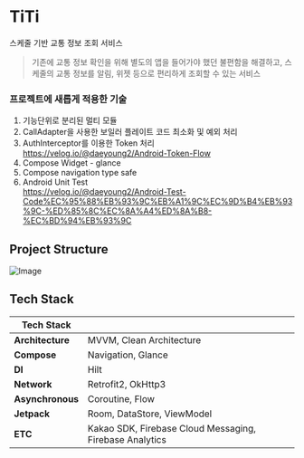 # TiTi
스케줄 기반 교통 정보 조회 서비스
> 기존에 교통 정보 확인을 위해 별도의 앱을 들어가야 했던 불편함을 해결하고, 스케줄의 교통 정보를 알림, 위젯 등으로 편리하게 조회할 수 있는 서비스 

### 프로젝트에 새롭게 적용한 기술
1. 기능단위로 분리된 멀티 모듈
2. CallAdapter을 사용한 보일러 플레이트 코드 최소화 및 예외 처리
4. AuthInterceptor를 이용한 Token 처리  
   https://velog.io/@daeyoung2/Android-Token-Flow
6. Compose Widget - glance
7. Compose navigation type safe
8. Android Unit Test  
   https://velog.io/@daeyoung2/Android-Test-Code%EC%95%88%EB%93%9C%EB%A1%9C%EC%9D%B4%EB%93%9C-%ED%85%8C%EC%8A%A4%ED%8A%B8-%EC%BD%94%EB%93%9C

## Project Structure
![Image](https://github.com/user-attachments/assets/706b22d5-635b-494a-9d57-6b55cea8bba4)

## Tech Stack
| Tech Stack      |                                                                 |
|----------------|-----------------------------------------------------------------|
| **Architecture**  | MVVM, Clean Architecture                                      |
| **Compose**      | Navigation, Glance                                           |
| **DI**          | Hilt                                                          |
| **Network**     | Retrofit2, OkHttp3                                            |
| **Asynchronous** | Coroutine, Flow                                              |
| **Jetpack**     | Room, DataStore, ViewModel                                    |
| **ETC**        | Kakao SDK, Firebase Cloud Messaging, Firebase Analytics        |
